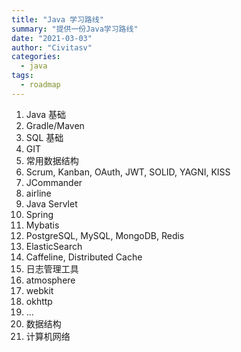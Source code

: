 ```yaml
---
title: "Java 学习路线"
summary: "提供一份Java学习路线"
date: "2021-03-03"
author: "Civitasv"
categories:
  - java 
tags:
  - roadmap
---
```


1. Java 基础
2. Gradle/Maven
3. SQL 基础
4. GIT
5. 常用数据结构
6. Scrum, Kanban, OAuth, JWT, SOLID, YAGNI, KISS
7. JCommander
8. airline
9. Java Servlet
10. Spring
11. Mybatis
12. PostgreSQL, MySQL, MongoDB, Redis
13. ElasticSearch
14. Caffeline, Distributed Cache
15. 日志管理工具
16. atmosphere
17. webkit
18. okhttp
19. ...
20. 数据结构
21. 计算机网络
